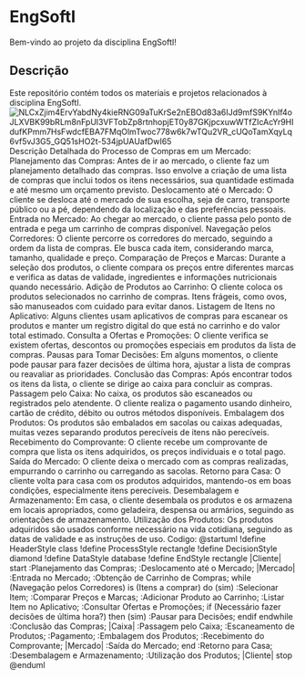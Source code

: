 # EngSoftI
Bem-vindo ao projeto da disciplina EngSoftI!
## Descrição

Este repositório contém todos os materiais e projetos
relacionados à disciplina EngSoftI.
![NLCxZjim4ErvYabdNy4kieRNG09aTuKrSe2nEBOd83a6IJd9mfS9KYnIf4oJLXVBK99bRLm8nFpUl3VFTobZp8rtnhopjET0y87GKjpcxuwWTfZIcAcYr9HIdufKPmm7HsFwdcfEBA7FMqOlmTwoc778w6k7wTQu2VR_cUQoTamXqyLq6vf5vJ3G5_GQ51sHO2t-534jpUAUafDwI65](https://github.com/WillianSoaa/EngSoftl/assets/147007877/d889271d-83b6-46e6-9992-3bfcd6c8b0b1)
Descrição Detalhada do Processo de Compras em um Mercado:
Planejamento das Compras:
Antes de ir ao mercado, o cliente faz um planejamento detalhado das compras. Isso envolve
a criação de uma lista de compras que inclui todos os itens necessários, sua quantidade
estimada e até mesmo um orçamento previsto.
Deslocamento até o Mercado:
O cliente se desloca até o mercado de sua escolha, seja de carro, transporte público ou a
pé, dependendo da localização e das preferências pessoais.
Entrada no Mercado:
Ao chegar ao mercado, o cliente passa pelo ponto de entrada e pega um carrinho de
compras disponível.
Navegação pelos Corredores:
O cliente percorre os corredores do mercado, seguindo a ordem da lista de compras. Ele
busca cada item, considerando marca, tamanho, qualidade e preço.
Comparação de Preços e Marcas:
Durante a seleção dos produtos, o cliente compara os preços entre diferentes marcas e
verifica as datas de validade, ingredientes e informações nutricionais quando necessário.
Adição de Produtos ao Carrinho:
O cliente coloca os produtos selecionados no carrinho de compras. Itens frágeis, como
ovos, são manuseados com cuidado para evitar danos.
Listagem de Itens no Aplicativo:
Alguns clientes usam aplicativos de compras para escanear os produtos e manter um
registro digital do que está no carrinho e do valor total estimado.
Consulta a Ofertas e Promoções:
O cliente verifica se existem ofertas, descontos ou promoções especiais em produtos da
lista de compras.
Pausas para Tomar Decisões:
Em alguns momentos, o cliente pode pausar para fazer decisões de última hora, ajustar a
lista de compras ou reavaliar as prioridades.
Conclusão das Compras:
Após encontrar todos os itens da lista, o cliente se dirige ao caixa para concluir as compras.
Passagem pelo Caixa:
No caixa, os produtos são escaneados ou registrados pelo atendente. O cliente realiza o
pagamento usando dinheiro, cartão de crédito, débito ou outros métodos disponíveis.
Embalagem dos Produtos:
Os produtos são embalados em sacolas ou caixas adequadas, muitas vezes separando
produtos perecíveis de itens não perecíveis.
Recebimento do Comprovante:
O cliente recebe um comprovante de compra que lista os itens adquiridos, os preços
individuais e o total pago.
Saída do Mercado:
O cliente deixa o mercado com as compras realizadas, empurrando o carrinho ou
carregando as sacolas.
Retorno para Casa:
O cliente volta para casa com os produtos adquiridos, mantendo-os em boas condições,
especialmente itens perecíveis.
Desembalagem e Armazenamento:
Em casa, o cliente desembala os produtos e os armazena em locais apropriados, como
geladeira, despensa ou armários, seguindo as orientações de armazenamento.
Utilização dos Produtos:
Os produtos adquiridos são usados conforme necessário na vida cotidiana, seguindo as
datas de validade e as instruções de uso.
Codigo:
@startuml
!define HeaderStyle class
!define ProcessStyle rectangle
!define DecisionStyle diamond
!define DataStyle database
!define EndStyle rectangle
|Cliente|
start
:Planejamento das Compras;
:Deslocamento até o Mercado;
|Mercado|
:Entrada no Mercado;
:Obtenção de Carrinho de Compras;
while (Navegação pelos Corredores) is (Itens a comprar) do (sim)
:Selecionar Item;
:Comparar Preços e Marcas;
:Adicionar Produto ao Carrinho;
:Listar Item no Aplicativo;
:Consultar Ofertas e Promoções;
if (Necessário fazer decisões de última hora?) then (sim)
:Pausar para Decisões;
endif
endwhile
:Conclusão das Compras;
|Caixa|
:Passagem pelo Caixa;
:Escaneamento de Produtos;
:Pagamento;
:Embalagem dos Produtos;
:Recebimento do Comprovante;
|Mercado|
:Saída do Mercado;
end
:Retorno para Casa;
:Desembalagem e Armazenamento;
:Utilização dos Produtos;
|Cliente|
stop
@enduml
